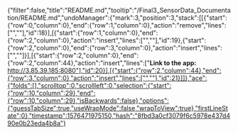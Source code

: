 {"filter":false,"title":"README.md","tooltip":"/Final3_SensorData_Documentation/README.md","undoManager":{"mark":3,"position":3,"stack":[[{"start":{"row":0,"column":0},"end":{"row":1,"column":0},"action":"remove","lines":["",""],"id":18}],[{"start":{"row":1,"column":0},"end":{"row":2,"column":0},"action":"insert","lines":["",""],"id":19},{"start":{"row":2,"column":0},"end":{"row":3,"column":0},"action":"insert","lines":["",""]}],[{"start":{"row":2,"column":0},"end":{"row":2,"column":44},"action":"insert","lines":["**Link to the app:** http://3.85.39.185:8080"],"id":20}],[{"start":{"row":2,"column":44},"end":{"row":3,"column":0},"action":"insert","lines":["",""],"id":21}]]},"ace":{"folds":[],"scrolltop":0,"scrollleft":0,"selection":{"start":{"row":10,"column":29},"end":{"row":10,"column":29},"isBackwards":false},"options":{"guessTabSize":true,"useWrapMode":false,"wrapToView":true},"firstLineState":0},"timestamp":1576471975150,"hash":"8fbd3a0cf3079f6c5978e437d490e0b23eda4b8a"}